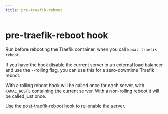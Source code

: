 ```yaml
---
title: pre-traefik-reboot
---
```


# pre-traefik-reboot hook

Run before rebooting the Traefik container, when you call `kamal traefik reboot`.

If you have the hook disable the current server in an external load balancer and use the --rolling flag, you can
use this for a zero-downtime Traefik reboot.

With a rolling reboot hook will be called once for each server, with `KAMAL_HOSTS` containing the current server. With a non-rolling reboot it will be called just once.

Use the [post-traefik-reboot](../post-traefik-reboot) hook to re-enable the server.
